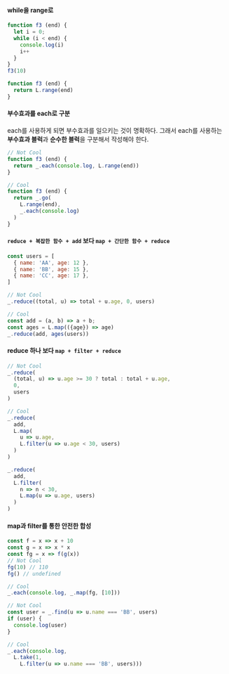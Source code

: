#### while을 range로
```js
function f3 (end) {
  let i = 0;
  while (i < end) {
    console.log(i)
    i++
  }
}
f3(10)
```
```js
function f3 (end) {
  return L.range(end)
}
```

#### 부수효과를 each로 구분
each를 사용하게 되면 부수효과를 일으키는 것이 명확하다.
그래서 each를 사용하는 **부수효과 블럭**과 **순수한 블럭**을 구분해서 작성해야 한다.

```js
// Not Cool
function f3 (end) {
  return _.each(console.log, L.range(end))
}

// Cool
function f3 (end) {
  return _.go(
    L.range(end),
    _.each(console.log)
  )
}
```

#### `reduce + 복잡한 함수 + add` 보다 `map + 간단한 함수 + reduce`
```js
const users = [
  { name: 'AA', age: 12 },
  { name: 'BB', age: 15 },
  { name: 'CC', age: 17 },
]
```
```js
// Not Cool
_.reduce((total, u) => total + u.age, 0, users)

// Cool
const add = (a, b) => a + b;
const ages = L.map(({age}) => age)
_.reduce(add, ages(users))
```

#### reduce 하나 보다 `map + filter + reduce`
```js
// Not Cool
_.reduce(
  (total, u) => u.age >= 30 ? total : total + u.age,
  0,
  users
)

// Cool
_.reduce(
  add,
  L.map(
    u => u.age,
    L.filter(u => u.age < 30, users)
  )
)

_.reduce(
  add,
  L.filter(
    n => n < 30,
    L.map(u => u.age, users)
  )
)
```

#### map과 filter를 통한 안전한 합성
```js
const f = x => x + 10
const g = x => x * x
const fg = x => f(g(x))
// Not Cool
fg(10) // 110
fg() // undefined 

// Cool
_.each(console.log, _.map(fg, [10]))
```

```js
// Not Cool
const user = _.find(u => u.name === 'BB', users)
if (user) {
  console.log(user)
}

// Cool
_.each(console.log,
  L.take(1,
    L.filter(u => u.name === 'BB', users)))
```